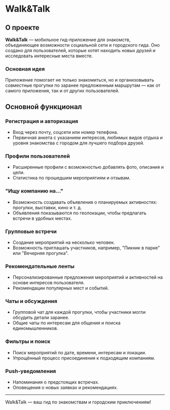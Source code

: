 # Walk&Talk

## О проекте
**Walk&Talk** — мобильное гид-приложение для знакомств, объединяющее возможности социальной сети и городского гида. Оно создано для пользователей, которые хотят находить новых друзей и исследовать интересные места вместе. 

### Основная идея
Приложение помогает не только знакомиться, но и организовывать совместные прогулки по заранее предложенным маршрутам — как от самого приложения, так и от других пользователей.

## Основной функционал

### Регистрация и авторизация
- Вход через почту, соцсети или номер телефона.
- Первичная анкета с указанием интересов, любимых видов отдыха и уровня знакомства с городом для лучшего подбора друзей.

### Профили пользователей
- Расширенные профили с возможностью добавлять фото, описания и цели.
- Статистика по прошедшим мероприятиям и отзывам.

### "Ищу компанию на..."
- Возможность создавать объявления о планируемых активностях: прогулки, выставки, кино и т. д.
- Объявления показываются по геолокации, чтобы предлагать встречи в удобных местах.

### Групповые встречи
- Создание мероприятий на несколько человек.
- Возможность приглашать участников, например, "Пикник в парке" или "Вечерняя прогулка".

### Рекомендательные ленты
- Персонализированные предложения мероприятий и активностей на основе интересов пользователя.
- Рекомендации популярных мест и событий.

### Чаты и обсуждения
- Групповой чат для каждой прогулки, чтобы участники могли обсудить детали заранее.
- Общие чаты по интересам для общения и поиска единомышленников.

### Фильтры и поиск
- Поиск мероприятий по дате, времени, интересам и локации.
- Упрощённый процесс присоединения к подходящим компаниям.

### Push-уведомления
- Напоминания о предстоящих встречах.
- Оповещения о новых заявках и рекомендациях.

---
Walk&Talk — ваш гид по знакомствам и городским приключениям!
